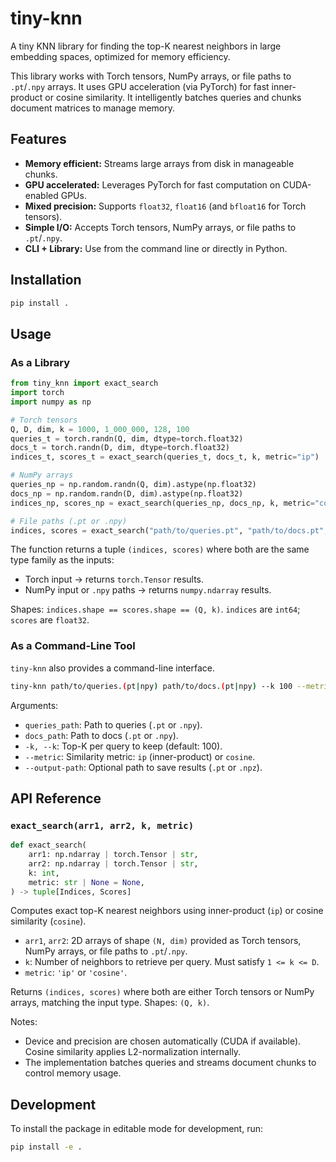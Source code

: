 # tiny-knn

A tiny KNN library for finding the top-K nearest neighbors in large embedding spaces, optimized for memory efficiency.

This library works with Torch tensors, NumPy arrays, or file paths to `.pt`/`.npy` arrays. It uses GPU acceleration (via PyTorch) for fast inner-product or cosine similarity. It intelligently batches queries and chunks document matrices to manage memory.

## Features

-   **Memory efficient:** Streams large arrays from disk in manageable chunks.
-   **GPU accelerated:** Leverages PyTorch for fast computation on CUDA-enabled GPUs.
-   **Mixed precision:** Supports `float32`, `float16` (and `bfloat16` for Torch tensors).
-   **Simple I/O:** Accepts Torch tensors, NumPy arrays, or file paths to `.pt`/`.npy`.
-   **CLI + Library:** Use from the command line or directly in Python.

## Installation

```bash
pip install .
```

## Usage

### As a Library

```python
from tiny_knn import exact_search
import torch
import numpy as np

# Torch tensors
Q, D, dim, k = 1000, 1_000_000, 128, 100
queries_t = torch.randn(Q, dim, dtype=torch.float32)
docs_t = torch.randn(D, dim, dtype=torch.float32)
indices_t, scores_t = exact_search(queries_t, docs_t, k, metric="ip")

# NumPy arrays
queries_np = np.random.randn(Q, dim).astype(np.float32)
docs_np = np.random.randn(D, dim).astype(np.float32)
indices_np, scores_np = exact_search(queries_np, docs_np, k, metric="cosine")

# File paths (.pt or .npy)
indices, scores = exact_search("path/to/queries.pt", "path/to/docs.pt", 100, metric="ip")
```

The function returns a tuple `(indices, scores)` where both are the same type family as the inputs:
- Torch input → returns `torch.Tensor` results.
- NumPy input or `.npy` paths → returns `numpy.ndarray` results.

Shapes: `indices.shape == scores.shape == (Q, k)`. `indices` are `int64`; `scores` are `float32`.


### As a Command-Line Tool

`tiny-knn` also provides a command-line interface.

```bash
tiny-knn path/to/queries.(pt|npy) path/to/docs.(pt|npy) --k 100 --metric ip --output-path results.pt
```

Arguments:
- `queries_path`: Path to queries (`.pt` or `.npy`).
- `docs_path`: Path to docs (`.pt` or `.npy`).
- `-k, --k`: Top-K per query to keep (default: 100).
- `--metric`: Similarity metric: `ip` (inner-product) or `cosine`.
- `--output-path`: Optional path to save results (`.pt` or `.npz`).

## API Reference

### `exact_search(arr1, arr2, k, metric)`

```python
def exact_search(
    arr1: np.ndarray | torch.Tensor | str,
    arr2: np.ndarray | torch.Tensor | str,
    k: int,
    metric: str | None = None,
) -> tuple[Indices, Scores]
```

Computes exact top-K nearest neighbors using inner-product (`ip`) or cosine similarity (`cosine`).

- `arr1`, `arr2`: 2D arrays of shape `(N, dim)` provided as Torch tensors, NumPy arrays, or file paths to `.pt`/`.npy`.
- `k`: Number of neighbors to retrieve per query. Must satisfy `1 <= k <= D`.
- `metric`: `'ip'` or `'cosine'`.

Returns `(indices, scores)` where both are either Torch tensors or NumPy arrays, matching the input type. Shapes: `(Q, k)`.

Notes:
- Device and precision are chosen automatically (CUDA if available). Cosine similarity applies L2-normalization internally.
- The implementation batches queries and streams document chunks to control memory usage.

## Development

To install the package in editable mode for development, run:

```bash
pip install -e .
```
